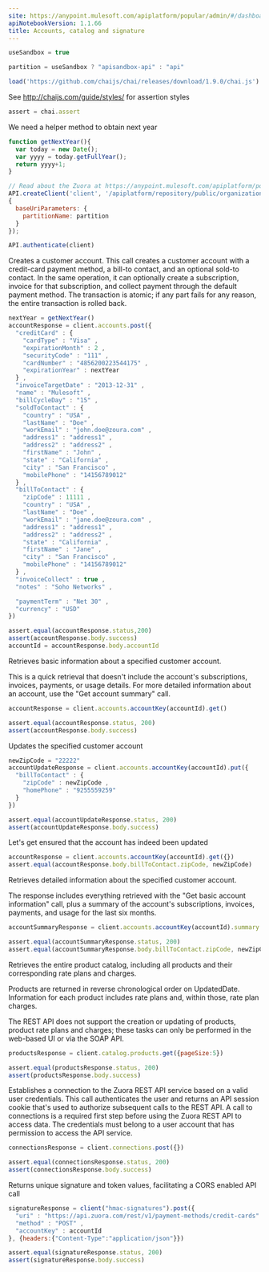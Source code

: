 ```yaml
---
site: https://anypoint.mulesoft.com/apiplatform/popular/admin/#/dashboard/apis/7714/versions/7847/portal/pages/6431/preview
apiNotebookVersion: 1.1.66
title: Accounts, catalog and signature
---
```


```javascript
useSandbox = true
```

```javascript
partition = useSandbox ? "apisandbox-api" : "api"
```

```javascript
load('https://github.com/chaijs/chai/releases/download/1.9.0/chai.js')
```

See http://chaijs.com/guide/styles/ for assertion styles

```javascript
assert = chai.assert
```

We need a helper method to obtain next year

```javascript
function getNextYear(){
  var today = new Date();
  var yyyy = today.getFullYear();
  return yyyy+1;
}
```

```javascript
// Read about the Zuora at https://anypoint.mulesoft.com/apiplatform/popular/admin/#/dashboard/apis/7714/versions/7847/contracts
API.createClient('client', '/apiplatform/repository/public/organizations/30/apis/7714/versions/7847/definition',
{
  baseUriParameters: {
    partitionName: partition
  }
});
```

```javascript
API.authenticate(client)
```

Creates a customer account.
This call creates a customer account with a credit-card payment method, a bill-to contact, and an optional sold-to contact. In the same operation, it can optionally create a subscription, invoice for that subscription, and collect payment through the default payment method. The transaction is atomic; if any part fails for any reason, the entire transaction is rolled back.

```javascript
nextYear = getNextYear()
accountResponse = client.accounts.post({
  "creditCard" : {
    "cardType" : "Visa" ,
    "expirationMonth" : 2 ,
    "securityCode" : "111" ,
    "cardNumber" : "4856200223544175" ,
    "expirationYear" : nextYear
  } ,
  "invoiceTargetDate" : "2013-12-31" ,
  "name" : "Mulesoft" ,
  "billCycleDay" : "15" ,
  "soldToContact" : {
    "country" : "USA" ,
    "lastName" : "Doe" ,
    "workEmail" : "john.doe@zoura.com" ,
    "address1" : "address1" ,
    "address2" : "address2" ,
    "firstName" : "John" ,
    "state" : "California" ,
    "city" : "San Francisco" ,
    "mobilePhone" : "14156789012"
  } ,
  "billToContact" : {
    "zipCode" : 11111 ,
    "country" : "USA" ,
    "lastName" : "Doe" ,
    "workEmail" : "jane.doe@zoura.com" ,
    "address1" : "address1" ,
    "address2" : "address2" ,
    "state" : "California" ,
    "firstName" : "Jane" ,
    "city" : "San Francisco" ,
    "mobilePhone" : "14156789012"
  } ,
  "invoiceCollect" : true ,
  "notes" : "Soho Networks" ,

  "paymentTerm" : "Net 30" ,
  "currency" : "USD"
})
```

```javascript
assert.equal(accountResponse.status,200)
assert(accountResponse.body.success)
accountId = accountResponse.body.accountId
```

Retrieves basic information about a specified customer account.

This is a quick retrieval that doesn't include the account's subscriptions, invoices, payments, or usage details. For more detailed information about an account, use the "Get account summary" call.

```javascript
accountResponse = client.accounts.accountKey(accountId).get()
```

```javascript
assert.equal(accountResponse.status, 200)
assert(accountResponse.body.success)
```

Updates the specified customer account

```javascript
newZipCode = "22222"
accountUpdateResponse = client.accounts.accountKey(accountId).put({
  "billToContact" : {
    "zipCode" : newZipCode ,
    "homePhone" : "9255559259"
  }
})
```

```javascript
assert.equal(accountUpdateResponse.status, 200)
assert(accountUpdateResponse.body.success)
```

Let's get ensured that the account has indeed been updated

```javascript
accountResponse = client.accounts.accountKey(accountId).get({})
assert.equal(accountResponse.body.billToContact.zipCode, newZipCode)
```

Retrieves detailed information about the specified customer account.

The response includes everything retrieved with the "Get basic account information" call, plus a summary of the account's subscriptions, invoices, payments, and usage for the last six months.

```javascript
accountSummaryResponse = client.accounts.accountKey(accountId).summary.get({})
```

```javascript
assert.equal(accountSummaryResponse.status, 200)
assert.equal(accountSummaryResponse.body.billToContact.zipCode, newZipCode)
```

Retrieves the entire product catalog, including all products and their corresponding rate plans and charges.

Products are returned in reverse chronological order on UpdatedDate. Information for each product includes rate plans and, within those, rate plan charges.

The REST API does not support the creation or updating of products, product rate plans and charges; these tasks can only be performed in the web-based UI or via the SOAP API.

```javascript
productsResponse = client.catalog.products.get({pageSize:5})
```

```javascript
assert.equal(productsResponse.status, 200)
assert(productsResponse.body.success)
```

Establishes a connection to the Zuora REST API service based on a valid user credentials.
This call authenticates the user and returns an API session cookie that's used to authorize subsequent calls to the REST API. A call to connections is a required first step before using the Zuora REST API to access data.
The credentials must belong to a user account that has permission to access the API service.

```javascript
connectionsResponse = client.connections.post({})
```

```javascript
assert.equal(connectionsResponse.status, 200)
assert(connectionsResponse.body.success)
```

Returns unique signature and token values, facilitating a CORS enabled API call

```javascript
signatureResponse = client("hmac-signatures").post({
  "uri" : "https://api.zuora.com/rest/v1/payment-methods/credit-cards" ,
  "method" : "POST" ,
  "accountKey" : accountId
}, {headers:{"Content-Type":"application/json"}})
```

```javascript
assert.equal(signatureResponse.status, 200)
assert(signatureResponse.body.success)
```